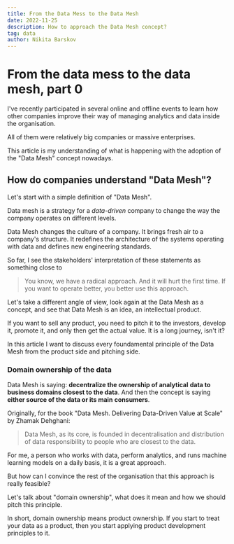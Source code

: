 ```yaml
---
title: From the Data Mess to the Data Mesh
date: 2022-11-25
description: How to approach the Data Mesh concept?
tag: data
author: Nikita Barskov
---
```


# From the data mess to the data mesh, part 0

I've recently participated in several online and offline events
to learn how other companies improve their way of managing analytics
and data inside the organisation.

All of them were relatively big companies or massive enterprises.

This article is my understanding of what is happening
with the adoption of the "Data Mesh" concept nowadays.

## How do companies understand "Data Mesh"?

Let's start with a simple definition of "Data Mesh".

Data mesh is a strategy for a *data-driven* company
to change the way the company operates on different levels.

Data Mesh changes the culture of a company. It brings fresh
air to a company's structure. It redefines the architecture of
the systems operating with data and defines
new engineering standards.

So far, I see the stakeholders' interpretation of these statements
as something close to

> You know, we have a radical approach. And it will hurt the first time.
> If you want to operate better, you better use this approach.

Let's take a different angle of view, look again at the Data Mesh
as a concept, and see that Data Mesh is an idea,
an intellectual product.

If you want to sell any product, you need to pitch it
to the investors, develop it, promote it, and only
then get the actual value. It is a long journey, isn't it?

In this article I want to discuss every foundamental principle
of the Data Mesh from the product side and pitching side.

### Domain ownership of the data

Data Mesh is saying: **decentralize the ownership of analytical**
**data to business domains closest to the data**. And then
the concept is saying **either source of the data or its main**
**consumers**.

Originally, for the book "Data Mesh. Delivering Data-Driven Value at Scale"
by Zhamak Dehghani:

> Data Mesh, as its core, is founded in decentralisation and
> distribution of data responsibility to people who are
> closest to the data.

For me, a person who works with data, perform analytics, and
runs machine learning models on a daily basis, it is a great
approach.

But how can I convince the rest of the organisation that this
approach is really feasible?

Let's talk about "domain ownership", what does it mean and how
we should pitch this principle.

In short, domain ownership means product ownership. If you start
to treat your data as a product, then you start applying
product development principles to it.
